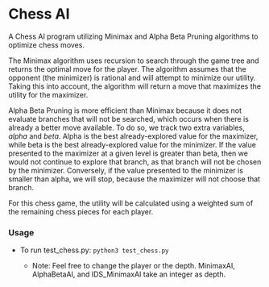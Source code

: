 # Chess AI

A Chess AI program utilizing Minimax and Alpha Beta Pruning algorithms to optimize chess moves.

The Minimax algorithm uses recursion to search through the game tree and returns the optimal move for the player. The algorithm assumes that the opponent (the minimizer) is rational and will attempt to minimize our utility. Taking this into account, the algorithm will return a move that maximizes the utility for the maximizer.

Alpha Beta Pruning is more efficient than Minimax because it does not evaluate branches that will not be searched, which occurs when there is already a better move available. To do so, we track two extra variables, *alpha* and *beta*. Alpha is the best already-explored value for the maximizer, while beta is the best already-explored value for the minimizer. If the value presented to the maximizer at a given level is greater than beta, then we would not continue to explore that branch, as that branch will not be chosen by the minimizer. Conversely, if the value presented to the minimizer is smaller than alpha, we will stop, because the maximizer will not choose that branch.

For this chess game, the utility will be calculated using a weighted sum of the remaining chess pieces for each player.

### Usage

- To run test_chess.py: `python3 test_chess.py`

    - Note: Feel free to change the player or the depth. MinimaxAI, AlphaBetaAI, and IDS_MinimaxAI take an integer as depth.
